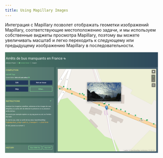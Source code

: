 ```yaml
---
title: Using Mapillary Images
---
```


Интеграция с Mapillary позволет отображать геометки изображений Mapillary, соответствующие местоположению задачи, и мы используем собственные виджеты просмотра Mapillary, поэтому вы можете увеличивать масштаб и легко переходить к следующему или предыдущему изображению Mapillary в последовательности.

![](/media/mapillary-integration.png)

